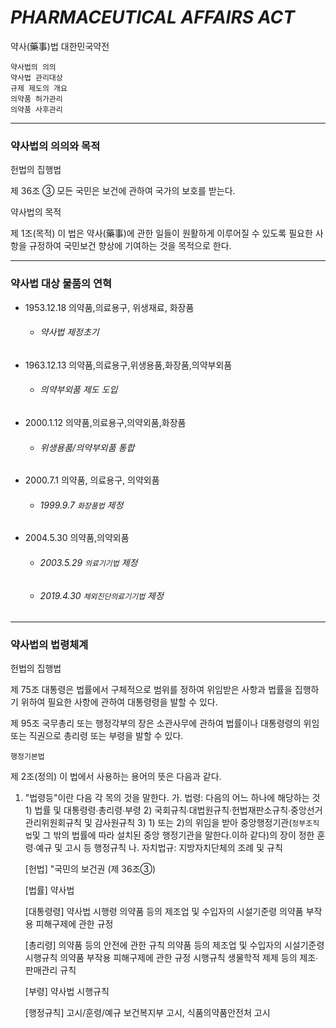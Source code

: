 # _PHARMACEUTICAL AFFAIRS ACT_

약사(藥事)법
대한민국약전

    약사법의 의의
    약사법 관리대상
    규제 제도의 개요
    의약품 허가관리
    의약품 사후관리

---
### 약사법의 의의와 목적
헌법의 집행법

제 36조 ③ 모든 국민은 보건에 관하여 국가의 보호를 받는다.


약사법의 목적

제 1조(목적) 이 법은 약사(藥事)에 관한 일들이 원활하게 이루어질 수 있도록 필요한 사항을 규정하여 국민보건 향상에 기여하는 것을 목적으로 한다.

---
### 약사법 대상 물품의 연혁
- 1953.12.18 의약품,의료용구, 위생재료, 화장품 
  - ###### 약사법 제정초기
- 1963.12.13 의약품,의료용구,위생용품,화장품,의약부외품
  - ###### 의약부외품 제도 도입
- 2000.1.12 의약품,의료용구,의약외품,화장품
  - ###### 위생용품/의약부외품 통합
- 2000.7.1 의약품, 의료용구, 의약외품
  - ###### 1999.9.7 `화장품법` 제정
- 2004.5.30 의약품,의약외품
  - ###### 2003.5.29 `의료기기법` 제정
  - ###### 2019.4.30 `체외진단의료기기법` 제정


---
### 약사법의 법령체계
헌법의 집행법

제 75조 대통령은 법률에서 구체적으로 범위를 정하여 위임받은 사항과 법률을 집행하기 위하여 필요한 사항에 관하여 대통령령을 발할 수 있다.

제 95조 국무총리 또는 행정각부의 장은 소관사무에 관하여 법률이나 대통령령의 위임 또는 직권으로 총리령 또는 부령을 발할 수 있다.

`행정기본법`

제 2조(정의) 이 법에서 사용하는 용어의 뜻은 다음과 같다.
1. "법령등"이란 다음 각 목의 것을 말한다.
    가. 법령: 다음의 어느 하나에 해당하는 것
        1) 법률 및 대통령령∙총리령∙부령
        2) 국회규칙∙대법원규칙∙헌법재판소규칙∙중앙선거관리위원회규칙 및 감사원규칙
        3) 1) 또는 2)의 위임을 받아 중앙행정기관(`정부조직법`및 그 밖의 법률에 따라 설치된 중앙 행정기관을 말한다.이하 같다)의 장이 정한 훈령∙예규 및 고시 등 행정규칙
    나. 자치법규: 지방자치단체의 조례 및 규칙

    
    [헌법]     "국민의 보건권 (제 36조③)

    [법률]      약사법

    [대통령령]  약사법 시행령 
                의약품 등의 제조업 및 수입자의 시설기준령
                의약품 부작용 피해구제에 관한 규정

    [총리령]    의약품 등의 안전에 관한 규칙
                의약품 등의 제조업 및 수입자의 시설기준령 시행규칙
                의약품 부작용 피해구제에 관한 규정 시행규칙
                생물학적 제제 등의 제조∙판매관리 규칙

    [부령]     약사법 시행규칙

    [행정규칙]  고시/훈령/예규
                보건복지부 고시, 식품의약품안전처 고시